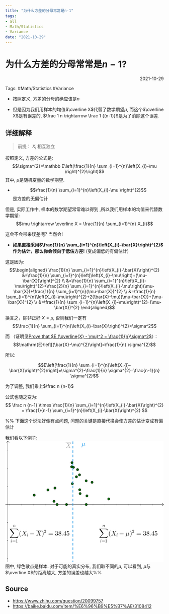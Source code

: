 ```yaml
---
title: "为什么方差的分母常常是n-1"
tags:
- all
- Math/Statistics
- Variance
date: "2021-10-29"
---
```

# 为什么方差的分母常常是$n-1$?

<div align="right"> 2021-10-29</div>

Tags: #Math/Statistics #Variance

- 按照定义, 方差的分母的确应该是$n$

- 但是因为我们用样本的均值$\overline X$代替了数学期望$\mu$, 而这个$\overline X$是有误差的, $\frac 1 n \rightarrow \frac 1 {(n-1)}$是为了消除这个误差.

## 详细解释
> 前提： $X_i$ 相互独立

按照定义, 方差的公式是:
$$\sigma^{2}=\mathbb E\left(\frac{1}{n} \sum_{i=1}^{n}\left(X_{i}-\mu \right)^{2}\right)$$
其中, $\mu$是随机变量的数学期望.

- $$\frac{1}{n} \sum_{i=1}^{n}\left(X_{i}-\mu \right)^{2}$$是方差的无偏估计

但是, 实际工作中, 样本的数学期望常常难以得到 ,所以我们用样本的均值来代替数学期望:
$$\mu \rightarrow \overline X = \frac{1}{n} \sum_{i=1}^{n} X_{i}$$

这会不会带来误差呢? 当然会!

- **如果直接采用$\frac{1}{n} \sum_{i=1}^{n}\left(X_{i}-\bar{X}\right)^{2}$  作为估计，那么你会倾向于低估方差!** (变成偏低的有偏估计)

这是因为:
$$\begin{aligned}
\frac{1}{n} \sum_{i=1}^{n}\left(X_{i}-\bar{X}\right)^{2} &=\frac{1}{n} \sum_{i=1}^{n}\left[\left(X_{i}-\mu\right)+(\mu-\bar{X})\right]^{2} \\
&=\frac{1}{n} \sum_{i=1}^{n}\left(X_{i}-\mu\right)^{2}+\frac{2}{n} \sum_{i=1}^{n}\left(X_{i}-\mu\right)(\mu-\bar{X})+\frac{1}{n} \sum_{i=1}^{n}(\mu-\bar{X})^{2} \\
&=\frac{1}{n} \sum_{i=1}^{n}\left(X_{i}-\mu\right)^{2}+2(\bar{X}-\mu)(\mu-\bar{X})+(\mu-\bar{X})^{2} \\
&=\frac{1}{n} \sum_{i=1}^{n}\left(X_{i}-\mu\right)^{2}-(\mu-\bar{X})^{2}
\end{aligned}$$

换言之，除非正好 $X=\mu$, 否则我们一定有
$$\frac{1}{n} \sum_{i=1}^{n}\left(X_{i}-\bar{X}\right)^{2}<\sigma^2$$

而 （证明见[Prove that $E (\overline{X} - \mu)^2 = \frac{1}{n}\sigma^2$](https://math.stackexchange.com/questions/1363505/prove-that-e-overlinex-mu2-frac1n-sigma2)）：
$$\mathrm{E}\left[(\bar{X}-\mu)^{2}\right]=\frac{1}{n} \sigma^{2}$$

所以:

$$E\left[\frac{1}{n} \sum_{i=1}^{n}\left(X_{i}-\bar{X}\right)^{2}\right]=\sigma^{2}-\frac{1}{n} \sigma^{2}=\frac{n-1}{n} \sigma^{2}$$

为了调整, 我们乘上$\frac n {n-1}$

公式也随之变为:
$$
\frac n {n-1} \times \frac{1}{n} \sum_{i=1}^{n}\left(X_{i}-\bar{X}\right)^{2} = \frac{1}{n-1} \sum_{i=1}^{n}\left(X_{i}-\bar{X}\right)^{2} 
$$



%%
下面这个说法好像有点问题, 问题的关键是直接代换会使方差的估计变成有偏估计

我们看以下例子:
![](notes/2021/2021.10/assets/img_2022-10-15.gif)
图中, 绿色散点是样本. 对于可能的真实分布, 我们取不同的$\mu$, 可以看到, $\mu$与$\overline X$的距离越大, 方差的误差也越大%%





## Source
- https://www.zhihu.com/question/20099757
- https://baike.baidu.com/item/%E6%96%B9%E5%B7%AE/3108412





